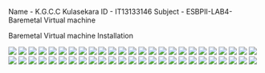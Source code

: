 Name - K.G.C.C Kulasekara
ID   - IT13133146
Subject - ESBPII-LAB4-Baremetal Virtual machine

Baremetal Virtual machine Installation

![](https://github.com/CharithaKulasekara/ESBPII-IT13133146/blob/master/ESBPII-LAB4/01.png)
![](https://github.com/CharithaKulasekara/ESBPII-IT13133146/blob/master/ESBPII-LAB4/02.png)
![](https://github.com/CharithaKulasekara/ESBPII-IT13133146/blob/master/ESBPII-LAB4/03.png)
![](https://github.com/CharithaKulasekara/ESBPII-IT13133146/blob/master/ESBPII-LAB4/04.png)
![](https://github.com/CharithaKulasekara/ESBPII-IT13133146/blob/master/ESBPII-LAB4/05.png)
![](https://github.com/CharithaKulasekara/ESBPII-IT13133146/blob/master/ESBPII-LAB4/06.png)
![](https://github.com/CharithaKulasekara/ESBPII-IT13133146/blob/master/ESBPII-LAB4/07.png)
![](https://github.com/CharithaKulasekara/ESBPII-IT13133146/blob/master/ESBPII-LAB4/08.png)
![](https://github.com/CharithaKulasekara/ESBPII-IT13133146/blob/master/ESBPII-LAB4/09.png)
![](https://github.com/CharithaKulasekara/ESBPII-IT13133146/blob/master/ESBPII-LAB4/10.png)
![](https://github.com/CharithaKulasekara/ESBPII-IT13133146/blob/master/ESBPII-LAB4/11.png)
![](https://github.com/CharithaKulasekara/ESBPII-IT13133146/blob/master/ESBPII-LAB4/12.png)
![](https://github.com/CharithaKulasekara/ESBPII-IT13133146/blob/master/ESBPII-LAB4/13.png)
![](https://github.com/CharithaKulasekara/ESBPII-IT13133146/blob/master/ESBPII-LAB4/14.png)
![](https://github.com/CharithaKulasekara/ESBPII-IT13133146/blob/master/ESBPII-LAB4/15.png)
![](https://github.com/CharithaKulasekara/ESBPII-IT13133146/blob/master/ESBPII-LAB4/16.png)
![](https://github.com/CharithaKulasekara/ESBPII-IT13133146/blob/master/ESBPII-LAB4/17.png)
![](https://github.com/CharithaKulasekara/ESBPII-IT13133146/blob/master/ESBPII-LAB4/18.png)
![](https://github.com/CharithaKulasekara/ESBPII-IT13133146/blob/master/ESBPII-LAB4/19.png)
![](https://github.com/CharithaKulasekara/ESBPII-IT13133146/blob/master/ESBPII-LAB4/20.png)
![](https://github.com/CharithaKulasekara/ESBPII-IT13133146/blob/master/ESBPII-LAB4/21.png)
![](https://github.com/CharithaKulasekara/ESBPII-IT13133146/blob/master/ESBPII-LAB4/22.png)
![](https://github.com/CharithaKulasekara/ESBPII-IT13133146/blob/master/ESBPII-LAB4/23.png)
![](https://github.com/CharithaKulasekara/ESBPII-IT13133146/blob/master/ESBPII-LAB4/24.png)
![](https://github.com/CharithaKulasekara/ESBPII-IT13133146/blob/master/ESBPII-LAB4/25.png)
![](https://github.com/CharithaKulasekara/ESBPII-IT13133146/blob/master/ESBPII-LAB4/26.png)
![](https://github.com/CharithaKulasekara/ESBPII-IT13133146/blob/master/ESBPII-LAB4/27.png)
![](https://github.com/CharithaKulasekara/ESBPII-IT13133146/blob/master/ESBPII-LAB4/28.png)
![](https://github.com/CharithaKulasekara/ESBPII-IT13133146/blob/master/ESBPII-LAB4/29.png)
![](https://github.com/CharithaKulasekara/ESBPII-IT13133146/blob/master/ESBPII-LAB4/30.png)
![](https://github.com/CharithaKulasekara/ESBPII-IT13133146/blob/master/ESBPII-LAB4/31.png)
![](https://github.com/CharithaKulasekara/ESBPII-IT13133146/blob/master/ESBPII-LAB4/32.png)
![](https://github.com/CharithaKulasekara/ESBPII-IT13133146/blob/master/ESBPII-LAB4/33.png)
![](https://github.com/CharithaKulasekara/ESBPII-IT13133146/blob/master/ESBPII-LAB4/34.png)
![](https://github.com/CharithaKulasekara/ESBPII-IT13133146/blob/master/ESBPII-LAB4/35.png)
![](https://github.com/CharithaKulasekara/ESBPII-IT13133146/blob/master/ESBPII-LAB4/36.png)
![](https://github.com/CharithaKulasekara/ESBPII-IT13133146/blob/master/ESBPII-LAB4/37.png)
![](https://github.com/CharithaKulasekara/ESBPII-IT13133146/blob/master/ESBPII-LAB4/38.png)
![](https://github.com/CharithaKulasekara/ESBPII-IT13133146/blob/master/ESBPII-LAB4/39.png)
![](https://github.com/CharithaKulasekara/ESBPII-IT13133146/blob/master/ESBPII-LAB4/40.png)
![](https://github.com/CharithaKulasekara/ESBPII-IT13133146/blob/master/ESBPII-LAB4/41.png)
![](https://github.com/CharithaKulasekara/ESBPII-IT13133146/blob/master/ESBPII-LAB4/42.png)
![](https://github.com/CharithaKulasekara/ESBPII-IT13133146/blob/master/ESBPII-LAB4/43.png)
![](https://github.com/CharithaKulasekara/ESBPII-IT13133146/blob/master/ESBPII-LAB4/44.png)
![](https://github.com/CharithaKulasekara/ESBPII-IT13133146/blob/master/ESBPII-LAB4/45.png)
![](https://github.com/CharithaKulasekara/ESBPII-IT13133146/blob/master/ESBPII-LAB4/46.png)
![](https://github.com/CharithaKulasekara/ESBPII-IT13133146/blob/master/ESBPII-LAB4/47.png)
![](https://github.com/CharithaKulasekara/ESBPII-IT13133146/blob/master/ESBPII-LAB4/48.png)
![](https://github.com/CharithaKulasekara/ESBPII-IT13133146/blob/master/ESBPII-LAB4/49.png)
![](https://github.com/CharithaKulasekara/ESBPII-IT13133146/blob/master/ESBPII-LAB4/50.png)
